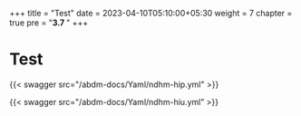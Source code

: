 +++
title = "Test"
date = 2023-04-10T05:10:00+05:30
weight = 7
chapter = true
pre = "<b>3.7 </b>"
+++

# Test

{{< swagger src="/abdm-docs/Yaml/ndhm-hip.yml" >}}

{{< swagger src="/abdm-docs/Yaml/ndhm-hiu.yml" >}}